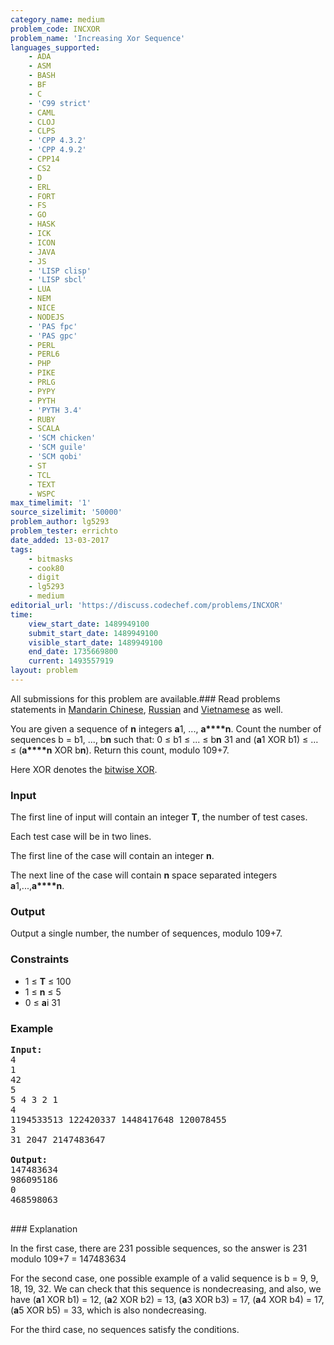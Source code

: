 ```yaml
---
category_name: medium
problem_code: INCXOR
problem_name: 'Increasing Xor Sequence'
languages_supported:
    - ADA
    - ASM
    - BASH
    - BF
    - C
    - 'C99 strict'
    - CAML
    - CLOJ
    - CLPS
    - 'CPP 4.3.2'
    - 'CPP 4.9.2'
    - CPP14
    - CS2
    - D
    - ERL
    - FORT
    - FS
    - GO
    - HASK
    - ICK
    - ICON
    - JAVA
    - JS
    - 'LISP clisp'
    - 'LISP sbcl'
    - LUA
    - NEM
    - NICE
    - NODEJS
    - 'PAS fpc'
    - 'PAS gpc'
    - PERL
    - PERL6
    - PHP
    - PIKE
    - PRLG
    - PYPY
    - PYTH
    - 'PYTH 3.4'
    - RUBY
    - SCALA
    - 'SCM chicken'
    - 'SCM guile'
    - 'SCM qobi'
    - ST
    - TCL
    - TEXT
    - WSPC
max_timelimit: '1'
source_sizelimit: '50000'
problem_author: lg5293
problem_tester: errichto
date_added: 13-03-2017
tags:
    - bitmasks
    - cook80
    - digit
    - lg5293
    - medium
editorial_url: 'https://discuss.codechef.com/problems/INCXOR'
time:
    view_start_date: 1489949100
    submit_start_date: 1489949100
    visible_start_date: 1489949100
    end_date: 1735669800
    current: 1493557919
layout: problem
---
```

All submissions for this problem are available.###  Read problems statements in [Mandarin Chinese](http://www.codechef.com/download/translated/COOK80/mandarin/INCXOR.pdf), [Russian](http://www.codechef.com/download/translated/COOK80/russian/INCXOR.pdf) and [Vietnamese](http://www.codechef.com/download/translated/COOK80/vietnamese/INCXOR.pdf) as well.

 You are given a sequence of **n** integers **a**1, ..., **a****n**. Count the number of sequences b = b1, ..., b**n** such that: 0 ≤ b1 ≤ ... ≤ b**n** 31 and (**a**1 XOR b1) ≤ … ≤ (**a****n** XOR b**n**). Return this count, modulo 109+7.

Here XOR denotes the [bitwise XOR](https://en.wikipedia.org/wiki/Bitwise_operation#XOR).

### Input

The first line of input will contain an integer **T**, the number of test cases.

Each test case will be in two lines.

The first line of the case will contain an integer **n**.

The next line of the case will contain **n** space separated integers **a**1,...,**a****n**.

### Output

Output a single number, the number of sequences, modulo 109+7.

### Constraints

- 1 ≤ **T** ≤ 100
- 1 ≤ **n** ≤ 5
- 0 ≤ **a**i 31

### Example

<pre>
<b>Input: </b>
4
1
42
5
5 4 3 2 1
4
1194533513 122420337 1448417648 120078455
3
31 2047 2147483647

<b>Output:</b>
147483634
986095186
0
468598063

</pre>### Explanation
In the first case, there are 231 possible sequences, so the answer is 231 modulo 109+7 = 147483634

For the second case, one possible example of a valid sequence is b = 9, 9, 18, 19, 32. We can check that this sequence is nondecreasing, and also, we have (**a**1 XOR b1) = 12, (**a**2 XOR b2) = 13, (**a**3 XOR b3) = 17, (**a**4 XOR b4) = 17, (**a**5 XOR b5) = 33, which is also nondecreasing.

For the third case, no sequences satisfy the conditions.

